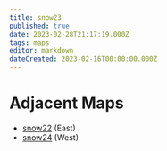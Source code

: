```yaml
---
title: snow23
published: true
date: 2023-02-28T21:17:19.000Z
tags: maps
editor: markdown
dateCreated: 2023-02-16T00:00:00.000Z
---
```



# Adjacent Maps
 * [snow22](/maps/snow22) (East)
 * [snow24](/maps/snow24) (West)
